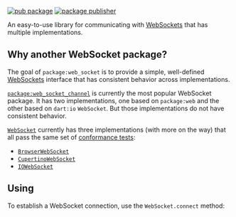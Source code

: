 [![pub package](https://img.shields.io/pub/v/web_socket.svg)](https://pub.dev/packages/web_socket)
[![package publisher](https://img.shields.io/pub/publisher/web_socket.svg)](https://pub.dev/packages/web_socket/publisher)

An easy-to-use library for communicating with
[WebSockets](https://en.wikipedia.org/wiki/WebSocket) that has multiple
implementations.

## Why another WebSocket package?

The goal of `package:web_socket` is to provide a simple, well-defined
[WebSockets](https://en.wikipedia.org/wiki/WebSocket) interface that has
consistent behavior across implementations.

[`package:web_socket_channel`](https://pub.dev/documentation/web_socket_channel/)
is currently the most popular WebSocket package. It has
two implementations, one based on `package:web` and the other based on
`dart:io` `WebSocket`. But those implementations do not have consistent
behavior.

[`WebSocket`](https://pub.dev/documentation/web_socket/latest/web_socket/WebSocket-class.html)
currently has three implementations (with more on the way) that
all pass the same set of
[conformance tests](https://github.com/dart-lang/http/tree/master/pkgs/web_socket_conformance_tests):

* [`BrowserWebSocket`](https://pub.dev/documentation/web_socket/latest/browser_web_socket/BrowserWebSocket-class.html)
* [`CupertinoWebSocket`](https://pub.dev/documentation/cupertino_http/latest/cupertino_http/CupertinoWebSocket-class.html)
* [`IOWebSocket`](https://pub.dev/documentation/web_socket/latest/io_web_socket/IOWebSocket-class.html)

## Using

To establish a WebSocket connection, use the `WebSocket.connect` method:
